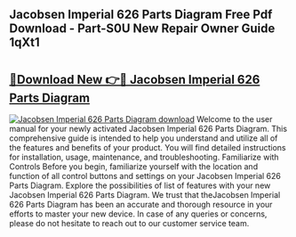 ## Jacobsen Imperial 626 Parts Diagram Free Pdf Download - Part-S0U New Repair Owner Guide 1qXt1

# <h2><a href="http://dflg3b9.blite.top/?on=Jacobsen+Imperial+626+Parts+Diagram">🔗Download New 👉🔴 Jacobsen Imperial 626 Parts Diagram</a></h2>

[![Jacobsen Imperial 626 Parts Diagram download](https://i.imgur.com/lujVjoI.png)](http://dflg3b9.blite.top/?on=Jacobsen+Imperial+626+Parts+Diagram)
Welcome to the user manual for your newly activated Jacobsen Imperial 626 Parts Diagram. This comprehensive guide is intended to help you understand and utilize all of the features and benefits of your product. You will find detailed instructions for installation, usage, maintenance, and troubleshooting. Familiarize with Controls Before you begin, familiarize yourself with the location and function of all control buttons and settings on your Jacobsen Imperial 626 Parts Diagram. Explore the possibilities of list of features with your new Jacobsen Imperial 626 Parts Diagram. We trust that theJacobsen Imperial 626 Parts Diagram has been an accurate and thorough resource in your efforts to master your new device. In case of any queries or concerns, please do not hesitate to reach out to our customer service team.
